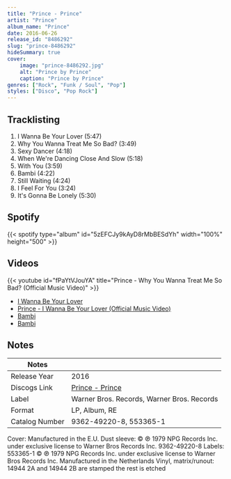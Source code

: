 ```yaml
---
title: "Prince - Prince"
artist: "Prince"
album_name: "Prince"
date: 2016-06-26
release_id: "8486292"
slug: "prince-8486292"
hideSummary: true
cover:
    image: "prince-8486292.jpg"
    alt: "Prince by Prince"
    caption: "Prince by Prince"
genres: ["Rock", "Funk / Soul", "Pop"]
styles: ["Disco", "Pop Rock"]
---
```

## Tracklisting
1. I Wanna Be Your Lover (5:47)
2. Why You Wanna Treat Me So Bad? (3:49)
3. Sexy Dancer (4:18)
4. When We're Dancing Close And Slow (5:18)
5. With You (3:59)
6. Bambi (4:22)
7. Still Waiting (4:24)
8. I Feel For You (3:24)
9. It's Gonna Be Lonely (5:30)
## Spotify
{{< spotify type="album" id="5zEFCJy9kAyD8rMbBESdYh" width="100%" height="500" >}}

## Videos
{{< youtube id="fPaYtVJouYA" title="Prince - Why You Wanna Treat Me So Bad? (Official Music Video)" >}}
- [I Wanna Be Your Lover](https://www.youtube.com/watch?v=nzbOY4mGIug)
- [Prince - I Wanna Be Your Lover (Official Music Video)](https://www.youtube.com/watch?v=Rp8WL621uGM)
- [Bambi](https://www.youtube.com/watch?v=mY1OnKfDJPE)
- [Bambi](https://www.youtube.com/watch?v=INduB7K6VWo)

## Notes
| Notes          |             |
| ---------------| ----------- |
| Release Year   | 2016 |
| Discogs Link   | [Prince - Prince](https://www.discogs.com/release/8486292-Prince-Prince) |
| Label          | Warner Bros. Records, Warner Bros. Records |
| Format         | LP, Album, RE |
| Catalog Number | 9362-49220-8, 553365-1 |

Cover: Manufactured in the E.U.  Dust sleeve: © ℗ 1979 NPG Records Inc. under exclusive license to Warner Bros Records Inc. 9362-49220-8  Labels: 553365-1 © ℗ 1979 NPG Records Inc. under exclusive license to Warner Bros Records Inc. Manufactured in the Netherlands  Vinyl, matrix/runout: 14944 2A and 14944 2B are stamped the rest is etched
